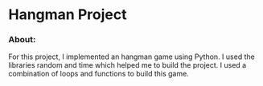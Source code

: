 # Hangman Project
### About: 

For this project, I implemented an hangman game using Python. I used the libraries random and time which helped me to build the project. I used a combination of loops and functions to build this game.  
